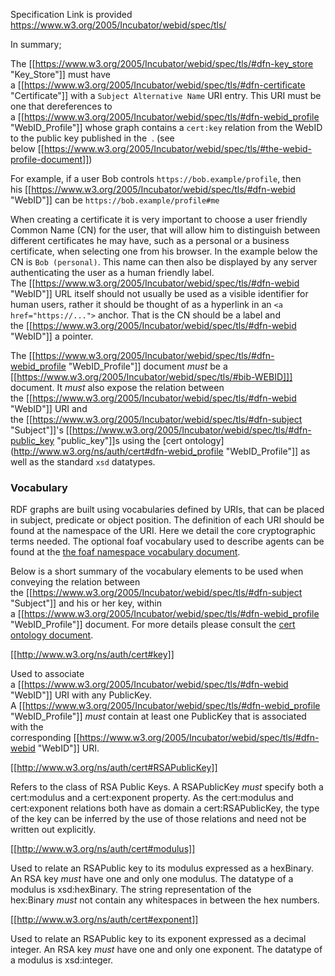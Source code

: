 Specification Link is provided https://www.w3.org/2005/Incubator/webid/spec/tls/ 

In summary;

The [[https://www.w3.org/2005/Incubator/webid/spec/tls/#dfn-key_store "Key_Store"]] must have a [[https://www.w3.org/2005/Incubator/webid/spec/tls/#dfn-certificate "Certificate"]] with a `Subject Alternative Name` URI entry. This URI must be one that dereferences to a [[https://www.w3.org/2005/Incubator/webid/spec/tls/#dfn-webid_profile "WebID_Profile"]] whose graph contains a `cert:key` relation from the WebID to the public key published in the  . (see below [[https://www.w3.org/2005/Incubator/webid/spec/tls/#the-webid-profile-document]])

For example, if a user Bob controls `https://bob.example/profile`, then his [[https://www.w3.org/2005/Incubator/webid/spec/tls/#dfn-webid "WebID"]] can be `https://bob.example/profile#me`

When creating a certificate it is very important to choose a user friendly Common Name (CN) for the user, that will allow him to distinguish between different certificates he may have, such as a personal or a business certificate, when selecting one from his browser. In the example below the CN is `Bob (personal)`. This name can then also be displayed by any server authenticating the user as a human friendly label. The [[https://www.w3.org/2005/Incubator/webid/spec/tls/#dfn-webid "WebID"]] URL itself should not usually be used as a visible identifier for human users, rather it should be thought of as a hyperlink in an `<a href="https://...">` anchor. That is the CN should be a label and the [[https://www.w3.org/2005/Incubator/webid/spec/tls/#dfn-webid "WebID"]] a pointer.

The [[https://www.w3.org/2005/Incubator/webid/spec/tls/#dfn-webid_profile "WebID_Profile"]] document _must_ be a [[https://www.w3.org/2005/Incubator/webid/spec/tls/#bib-WEBID]]] document. It _must_ also expose the relation between the [[https://www.w3.org/2005/Incubator/webid/spec/tls/#dfn-webid "WebID"]] URI and the [[https://www.w3.org/2005/Incubator/webid/spec/tls/#dfn-subject "Subject"]]'s [[https://www.w3.org/2005/Incubator/webid/spec/tls/#dfn-public_key "public_key"]]s using the [cert ontology](http://www.w3.org/ns/auth/cert#dfn-webid_profile "WebID_Profile"]] as well as the standard `xsd` datatypes.

### Vocabulary

RDF graphs are built using vocabularies defined by URIs, that can be placed in subject, predicate or object position. The definition of each URI should be found at the namespace of the URI. Here we detail the core cryptographic terms needed. The optional foaf vocabulary used to describe agents can be found at the [the foaf namespace vocabulary document](http://xmlns.com/foaf/0.1/).

Below is a short summary of the vocabulary elements to be used when conveying the relation between the [[https://www.w3.org/2005/Incubator/webid/spec/tls/#dfn-subject "Subject"]] and his or her key, within a [[https://www.w3.org/2005/Incubator/webid/spec/tls/#dfn-webid_profile "WebID_Profile"]] document. For more details please consult the [cert ontology document](http://www.w3.org/ns/auth/cert).

[[http://www.w3.org/ns/auth/cert#key]]

Used to associate a [[https://www.w3.org/2005/Incubator/webid/spec/tls/#dfn-webid "WebID"]] URI with any PublicKey. A [[https://www.w3.org/2005/Incubator/webid/spec/tls/#dfn-webid_profile "WebID_Profile"]] _must_ contain at least one PublicKey that is associated with the corresponding [[https://www.w3.org/2005/Incubator/webid/spec/tls/#dfn-webid "WebID"]] URI.

[[http://www.w3.org/ns/auth/cert#RSAPublicKey]]

Refers to the class of RSA Public Keys. A RSAPublicKey _must_ specify both a cert:modulus and a cert:exponent property. As the cert:modulus and cert:exponent relations both have as domain a cert:RSAPublicKey, the type of the key can be inferred by the use of those relations and need not be written out explicitly.

[[http://www.w3.org/ns/auth/cert#modulus]]

Used to relate an RSAPublic key to its modulus expressed as a hexBinary. An RSA key _must_ have one and only one modulus. The datatype of a modulus is xsd:hexBinary. The string representation of the hex:Binary _must_ not contain any whitespaces in between the hex numbers.

[[http://www.w3.org/ns/auth/cert#exponent]]

Used to relate an RSAPublic key to its exponent expressed as a decimal integer. An RSA key _must_ have one and only one exponent. The datatype of a modulus is xsd:integer.

